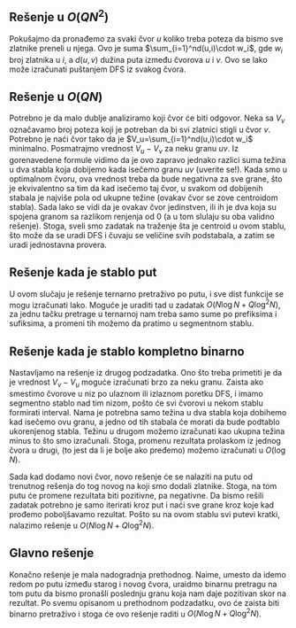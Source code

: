 ﻿##  Rešenje u $O(QN^2)$
Pokušajmo da pronađemo za svaki čvor $u$ koliko treba poteza da bismo sve zlatnike preneli u njega. Ovo je suma $\sum_{i=1}^nd(u,i)\cdot w_i$, gde $w_i$ broj zlatnika u $i$, a $d(u,v)$ dužina puta između čvorova $u$ i $v$. Ovo se lako može izračunati puštanjem DFS iz svakog čvora.

##  Rešenje u $O(QN)$
Potrebno je da malo dublje analiziramo koji čvor će biti odgovor. Neka sa $V_v$ označavamo broj poteza koji je potreban da bi svi zlatnici stigli u čvor $v$. Potrebno je naći čvor tako da je $V_u=\sum_{i=1}^nd(u,i)\cdot w_i$ minimalno. Posmatrajmo vrednost $V_u-V_v$ za neku granu $uv$. Iz gorenavedene formule vidimo da je ovo zapravo jednako razlici suma težina u dva stabla koja dobijemo kada isečemo granu $uv$ (uverite se!). Kada smo u optimalnom čvoru, ova vrednost treba da bude negativna za sve grane, što je ekvivalentno sa tim da kad isečemo taj čvor, u svakom od dobijenih stabala je najviše pola od ukupne težine (ovakav čvor se zove centroidom stabla). Sada lako se vidi da je ovakav čvor jedinstven, ili ih je dva koja su spojena granom sa razlikom renjenja od $0$ (a u tom slulaju su oba validno rešenje). Stoga, sveli smo zadatak na traženje šta je centroid u ovom stablu, što može da se uradi DFS i čuvaju se veličine svih podstabala, a zatim se uradi jednostavna provera.

## Rešenje kada je stablo put
U ovom slučaju je rešenje ternarno pretraživo po putu, i sve dist funkcije se mogu izračunati lako. Moguće je uraditi tad u zadatak $O(N\log N + Q\log^2 N)$, za jednu tačku pretrage u ternarnoj nam treba samo sume po prefiksima i sufiksima, a promeni tih možemo da pratimo u segmentnom stablu. 

## Rešenje kada je stablo kompletno binarno
Nastavljamo na rešenje iz drugog podzadatka. Ono što treba primetiti je da je vrednost $V_v-V_u$ moguće izračunati brzo za neku granu. Zaista ako smestimo čvorove u niz po ulaznom ili izlaznom poretku DFS, i imamo segmentno stablo nad tim nizom, pošto će svi čvorovi u nekom stablu formirati interval. Nama je potrebna samo težina u dva stabla koja dobihemo kad isečemo ovu granu, a jedno od tih stabala će morati da bude podtablo ukorenjenog stabla. Težinu u drugom možemo izračunati kao ukupna težina minus to što smo izračunali. Stoga, promenu rezultata prolaskom iz jednog čvora u drugi, (to jest da li je bolje ako pređemo) možemo izračunati u $O(\log N)$.

Sada kad dodamo novi čvor, novo rešenje će se nalaziti na putu od trenutnog rešenja do tog novog na koji smo dodali zlatnike. Stoga, na tom putu će promene rezultata biti pozitivne, pa negativne. Da bismo rešili zadatak potrebno je samo iterirati kroz put i naći sve grane kroz koje kad prođemo poboljšavamo rezultat. Pošto su na ovom stablu svi putevi kratki, nalazimo rešenje u $O(N\log N + Q\log^2 N)$.

## Glavno rešenje
Konačno rešenje je mala nadogradnja prethodnog. Naime, umesto da idemo redom po putu između starog i novog čvora, uraidmo binarnu pretragu na tom putu da bismo pronašli poslednju granu koja nam daje pozitivan skor na rezultat. Po svemu opisanom u prethodnom podzadatku, ovo će zaista biti binarno pretraživo i stoga će ovo rešenje raditi u $O(N\log N + Q\log^2 N)$.
